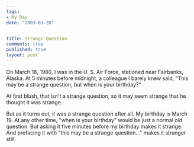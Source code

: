 ```yaml
--- 
tags:
- My Day
date: "2003-03-20"


title: Strange Question
comments: true
published: true
layout: post
---
```


On March 18, 1980, I was in the U. S. Air Force, stationed near Fairbanks, Alaska. At 5 minutes before midnight, a colleague I barely knew said, "This may be a strange question, but when is your birthday?"

At first blush, that isn't a strange question, so it may seem strange that he thought it was strange.

But as it turns out, it was a strange question after all. My birthday is March 19. At any other time, "when is your birthday" would be just a normal old question. But asking it five minutes before my birthday makes it strange. And prefacing it with "this may be a strange question..." makes it stranger still.
